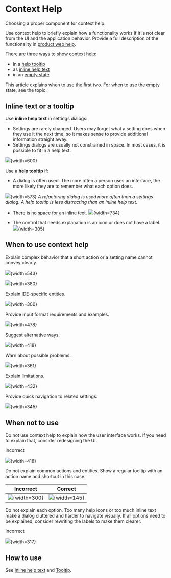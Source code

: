 <!-- Copyright 2000-2024 JetBrains s.r.o. and contributors. Use of this source code is governed by the Apache 2.0 license. -->

# Context Help

<link-summary>Choosing a proper component for context help.</link-summary>

Use context help to briefly explain how a functionality works if it is not clear from the UI and the application behavior. Provide a full description of the functionality in [product web help](https://www.jetbrains.com/help/idea/).

There are three ways to show context help:
* in a [help tooltip](tooltip.md)
* as [inline help text](inline_help_text.md)
* in an [empty state](empty_state.md)

This article explains when to use the first two. For when to use the empty state, see the [](empty_state.md) topic.


## Inline text or a tooltip

Use **inline help text** in settings dialogs:
* Settings are rarely changed. Users may forget what a setting does when they use it the next time, so it makes sense to provide additional information straight away.
* Settings dialogs are usually not constrained in space. In most cases, it is possible to fit in a help text.

![](09_use_inline_help_text.png){width=600}

Use a **help tooltip** if:
* A dialog is often used. The more often a person uses an interface, the more likely they are to remember what each option does.

![](10_use_help_tooltip.png){width=573}
*A refactoring dialog is used more often than a settings dialog. A help tooltip is less distracting than an inline help text.*

* There is no space for an inline text.
![](11_no_space_in_settings.png){width=734}

* The control that needs explanation is an icon or does not have a label.
![](03_action_help_tooltip.png){width=305}


## When to use context help

Explain complex behavior that a short action or a setting name cannot convey clearly.

![](04_question_icon_tooltip.png){width=543}

![](02_text_size.png){width=380}

Explain IDE-specific entities.

![](01_IDE_specific.png){width=300}

Provide input format requirements and examples.

![](02_formatting_example.png){width=478}

Suggest alternative ways.

![](03_alternative_ways.png){width=418}

Warn about possible problems.

![](04_possible_problems.png){width=361}

Explain limitations.

![](05_limitations.png){width=432}

Provide quick navigation to related settings.

![](04_link_internal.png){width=345}


## When not to use

Do not use context help to explain how the user interface works. If you need to explain that, consider redesigning the UI.

<format color="Red" style="bold">Incorrect</format>

![](06_explain_how_ui_works.png){width=418}

Do not explain common actions and entities. Show a regular tooltip with an action name and shortcut in this case.

| <format color="Red" style="bold">Incorrect</format> | <format color="Green" style="bold">Correct</format> |
|-----------------------------------------------------|-----------------------------------------------------|
| ![](07_explain_obvious_incorrect.png){width=300}    | ![](07_explain_obvious_correct.png){width=145}      |

Do not explain each option. Too many help icons or too much inline text make a dialog cluttered and harder to navigate visually.
If all options need to be explained, consider rewriting the labels to make them clearer.

<format color="Red" style="bold">Incorrect</format>

![](08_explain_all_options.png){width=317}

## How to use

See [Inline help text](inline_help_text.md) and [Tooltip](tooltip.md).

